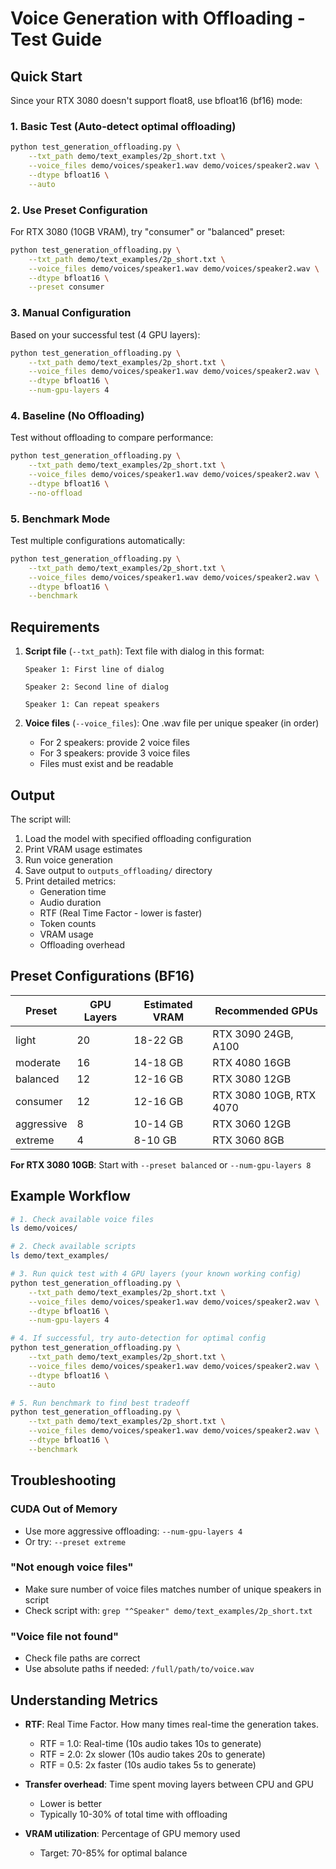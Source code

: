 # Voice Generation with Offloading - Test Guide

## Quick Start

Since your RTX 3080 doesn't support float8, use bfloat16 (bf16) mode:

### 1. Basic Test (Auto-detect optimal offloading)

```bash
python test_generation_offloading.py \
    --txt_path demo/text_examples/2p_short.txt \
    --voice_files demo/voices/speaker1.wav demo/voices/speaker2.wav \
    --dtype bfloat16 \
    --auto
```

### 2. Use Preset Configuration

For RTX 3080 (10GB VRAM), try "consumer" or "balanced" preset:

```bash
python test_generation_offloading.py \
    --txt_path demo/text_examples/2p_short.txt \
    --voice_files demo/voices/speaker1.wav demo/voices/speaker2.wav \
    --dtype bfloat16 \
    --preset consumer
```

### 3. Manual Configuration

Based on your successful test (4 GPU layers):

```bash
python test_generation_offloading.py \
    --txt_path demo/text_examples/2p_short.txt \
    --voice_files demo/voices/speaker1.wav demo/voices/speaker2.wav \
    --dtype bfloat16 \
    --num-gpu-layers 4
```

### 4. Baseline (No Offloading)

Test without offloading to compare performance:

```bash
python test_generation_offloading.py \
    --txt_path demo/text_examples/2p_short.txt \
    --voice_files demo/voices/speaker1.wav demo/voices/speaker2.wav \
    --dtype bfloat16 \
    --no-offload
```

### 5. Benchmark Mode

Test multiple configurations automatically:

```bash
python test_generation_offloading.py \
    --txt_path demo/text_examples/2p_short.txt \
    --voice_files demo/voices/speaker1.wav demo/voices/speaker2.wav \
    --dtype bfloat16 \
    --benchmark
```

## Requirements

1. **Script file** (`--txt_path`): Text file with dialog in this format:
   ```
   Speaker 1: First line of dialog

   Speaker 2: Second line of dialog

   Speaker 1: Can repeat speakers
   ```

2. **Voice files** (`--voice_files`): One .wav file per unique speaker (in order)
   - For 2 speakers: provide 2 voice files
   - For 3 speakers: provide 3 voice files
   - Files must exist and be readable

## Output

The script will:
1. Load the model with specified offloading configuration
2. Print VRAM usage estimates
3. Run voice generation
4. Save output to `outputs_offloading/` directory
5. Print detailed metrics:
   - Generation time
   - Audio duration
   - RTF (Real Time Factor - lower is faster)
   - Token counts
   - VRAM usage
   - Offloading overhead

## Preset Configurations (BF16)

| Preset     | GPU Layers | Estimated VRAM | Recommended GPUs           |
|------------|------------|----------------|----------------------------|
| light      | 20         | 18-22 GB       | RTX 3090 24GB, A100        |
| moderate   | 16         | 14-18 GB       | RTX 4080 16GB              |
| balanced   | 12         | 12-16 GB       | RTX 3080 12GB              |
| consumer   | 12         | 12-16 GB       | RTX 3080 10GB, RTX 4070    |
| aggressive | 8          | 10-14 GB       | RTX 3060 12GB              |
| extreme    | 4          | 8-10 GB        | RTX 3060 8GB               |

**For RTX 3080 10GB**: Start with `--preset balanced` or `--num-gpu-layers 8`

## Example Workflow

```bash
# 1. Check available voice files
ls demo/voices/

# 2. Check available scripts
ls demo/text_examples/

# 3. Run quick test with 4 GPU layers (your known working config)
python test_generation_offloading.py \
    --txt_path demo/text_examples/2p_short.txt \
    --voice_files demo/voices/speaker1.wav demo/voices/speaker2.wav \
    --dtype bfloat16 \
    --num-gpu-layers 4

# 4. If successful, try auto-detection for optimal config
python test_generation_offloading.py \
    --txt_path demo/text_examples/2p_short.txt \
    --voice_files demo/voices/speaker1.wav demo/voices/speaker2.wav \
    --dtype bfloat16 \
    --auto

# 5. Run benchmark to find best tradeoff
python test_generation_offloading.py \
    --txt_path demo/text_examples/2p_short.txt \
    --voice_files demo/voices/speaker1.wav demo/voices/speaker2.wav \
    --dtype bfloat16 \
    --benchmark
```

## Troubleshooting

### CUDA Out of Memory
- Use more aggressive offloading: `--num-gpu-layers 4`
- Or try: `--preset extreme`

### "Not enough voice files"
- Make sure number of voice files matches number of unique speakers in script
- Check script with: `grep "^Speaker" demo/text_examples/2p_short.txt`

### "Voice file not found"
- Check file paths are correct
- Use absolute paths if needed: `/full/path/to/voice.wav`

## Understanding Metrics

- **RTF**: Real Time Factor. How many times real-time the generation takes.
  - RTF = 1.0: Real-time (10s audio takes 10s to generate)
  - RTF = 2.0: 2x slower (10s audio takes 20s to generate)
  - RTF = 0.5: 2x faster (10s audio takes 5s to generate)

- **Transfer overhead**: Time spent moving layers between CPU and GPU
  - Lower is better
  - Typically 10-30% of total time with offloading

- **VRAM utilization**: Percentage of GPU memory used
  - Target: 70-85% for optimal balance
